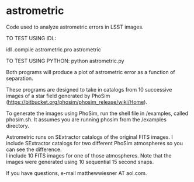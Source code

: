 # astrometric
Code used to analyze astrometric errors in LSST images.

TO TEST USING IDL:  

idl
.compile astrometric.pro
astrometric

TO TEST USING PYTHON:
python astrometric.py


Both programs will produce a plot of astrometric error as a function of separation.

These programs are designed to take in catalogs from 10 successive images of a star field generated by PhoSim (https://bitbucket.org/phosim/phosim_release/wiki/Home).

To generate the images using PhoSim, run the shell file in /examples, called phosim.sh.  It assumes you are running phosim from the /examples directory.  

Astrometric runs on SExtractor catalogs of the original FITS images.  I include SExtractor catalogs for two different PhoSim atmospheres so you can see the difference.  
I include 10 FITS images for one of those atmospheres.  Note that the images were generated using 10 sequential 15 second snaps.  

If you have questions, e-mail matthewwiesner AT aol.com.


